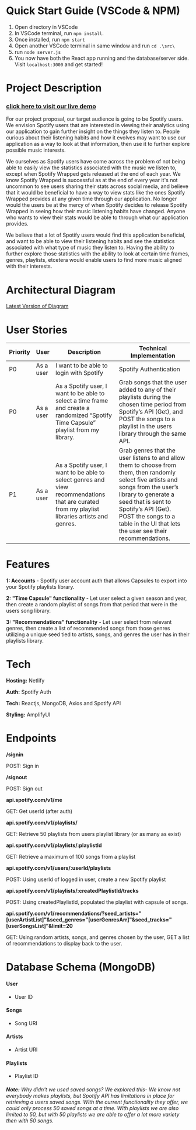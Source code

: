 # Quick Start Guide (VSCode & NPM)

1. Open directory in VSCode
2. In VSCode terminal, run `npm install`.
3. Once installed, run `npm start`
4. Open another VSCode terminal in same window and run `cd .\src\`
5. run `node server.js`
6. You now have both the React app running and the database/server side. Visit `localhost:3000` and get started!

# Project Description 
### [click here to visit our live demo](https://dancing-smakager-83c27b.netlify.app/)

For our project proposal, our target audience is going to be Spotify users. We envision Spotify users that are interested in viewing their analytics using our application to gain further insight on the things they listen to. People curious about their listening habits and how it evolves may want to use our application as a way to look at that information, then use it to further explore possible music interests. 

We ourselves as Spotify users have come across the problem of not being able to easily view the statistics associated with the music we listen to, except when Spotify Wrapped gets released at the end of each year. We know Spotify Wrapped is successful as at the end of every year it's not uncommon to see users sharing their stats across social media, and believe that it would be beneficial to have a way to view stats like the ones Spotify Wrapped provides at any given time through our application. No longer would the users be at the mercy of when Spotify decides to release Spotify Wrapped in seeing how their music listening habits have changed. Anyone who wants to view their stats would be able to through what our application provides.

We believe that a lot of Spotify users would find this application beneficial, and want to be able to view their listening habits and see the 
statistics associated with what type of music they listen to. Having the ability to further explore those statistics with the ability to look at certain time frames, genres, playlists, etcetera would enable users to find more music aligned with their interests.

# Architectural Diagram
[Latest Version of Diagram](https://drive.google.com/file/d/1w2agbpS1FLcfwB96QfJlsfnvM6AnF0ey/view)

# User Stories

|Priority|User|Description|Technical Implementation| 
|--------|----|-----------|------------------------|
|P0|As a user|I want to be able to login with Spotify|Spotify Authentication| 
|P0|As a user|As a Spotify user, I want to be able to select a time frame and create a randomized “Spotify Time Capsule” playlist from my library.|Grab songs that the user added to any of their playlists during the chosen time period from Spotify’s API (Get), and POST the songs to a playlist in the users library through the same API.
|P1|As a user|As a Spotify user, I want to be able to select genres and view recommendations that are curated from my playlist libraries artists and genres.|Grab genres that the user listens to and allow them to choose from them, then randomly select five artists and songs from the user’s library to generate a seed that is sent to Spotify’s API (Get). POST the songs to a table in the UI that lets the user see their recommendations.


# Features

**1: Accounts** - Spotify user account auth that allows Capsules to export into your Spotify playlists library.

**2: "Time Capsule" functionality** - Let user select a given season and year, then create a random playlist of songs from that period that were in the users song library.

**3: "Recommendations" functionality** - Let user select from relevant genres, then create a list of recommended songs from those genres utilizing a unique seed tied to artists, songs, and genres the user has in their playlists library.

# Tech

**Hosting:** Netlify

**Auth:** Spotify Auth 

**Tech:** Reactjs, MongoDB, Axios and Spotify API

**Styling:** AmplifyUI


# Endpoints

**/signin**

POST: Sign in

**/signout**

POST: Sign out


**api.spotify.com/v1/me**

GET: Get userId (after auth)


**api.spotify.com/v1/playlists/**

GET: Retrieve 50 playlists from users playlist library (or as many as exist) 


**api.spotify.com/v1/playlists/:playlistId**

GET: Retrieve a maximum of 100 songs from a playlist


**api.spotify.com/v1/users/:userId/playlists**

POST: Using userId of logged in user, create a new Spotify playlist


**api.spotify.com/v1/playlists/:createdPlaylistId/tracks**

POST: Using createdPlaylistId, populated the playlist with capsule of songs.

**api.spotify.com/v1/recommendations/?seed_artists="[userArtistList]"&seed_genres="[userGenresArr]"&seed_tracks="[userSongsList]"&limit=20**

GET: Using random artists, songs, and genres chosen by the user, GET a list of recommendations to display back to the user.

# Database Schema (MongoDB)

#### User
- User ID

#### Songs
- Song URI

#### Artists
- Artist URI

#### Playlists
- Playlist ID

###### **Note:** Why didn't we used saved songs? We explored this- We know not everybody makes playlists, but Spotify API has limitations in place for retrieving a users saved songs. With the current functionality they offer, we could only process 50 saved songs at a time. With playlists we are also limited to 50, but with 50 playlists we are able to offer a lot more variety then with 50 songs.
